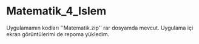 # Matematik_4_Islem
Uygulamamın kodları ''Matematik.zip'' rar dosyamda mevcut.
Uygulama içi ekran görüntülerimi de repoma yükledim.
